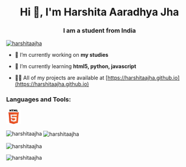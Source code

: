 <h1 align="center">Hi 👋, I'm Harshita Aaradhya Jha</h1>
<h3 align="center">I am a student from India</h3>


<p align="left"> <a href="https://github.com/ryo-ma/github-profile-trophy"><img src="https://github-profile-trophy.vercel.app/?username=harshitaajha" alt="harshitaajha" /></a> </p>

- 🔭 I’m currently working on **my studies**

- 🌱 I’m currently learning **html5, python, javascript**

- 👨‍💻 All of my projects are available at [https://harshitaajha.github.io](https://harshitaajha.github.io)

<h3 align="left">Languages and Tools:</h3>
<p align="left"> <a href="https://www.w3.org/html/" target="_blank" rel="noreferrer"> <img src="https://raw.githubusercontent.com/devicons/devicon/master/icons/html5/html5-original-wordmark.svg" alt="html5" width="40" height="40"/> </a> </p>

<p><img align="left" src="https://github-readme-stats.vercel.app/api/top-langs?username=harshitaajha&show_icons=true&locale=en&layout=compact" alt="harshitaajha" /></p>

<p>&nbsp;<img align="center" src="https://github-readme-stats.vercel.app/api?username=harshitaajha&show_icons=true&locale=en" alt="harshitaajha" /></p>

<p><img align="center" src="https://github-readme-streak-stats.herokuapp.com/?user=harshitaajha&" alt="harshitaajha" /></p>

<p align="left"> <img src="https://komarev.com/ghpvc/?username=harshitaajha&label=Profile%20views&color=0e75b6&style=flat" alt="harshitaajha" /> </p>
